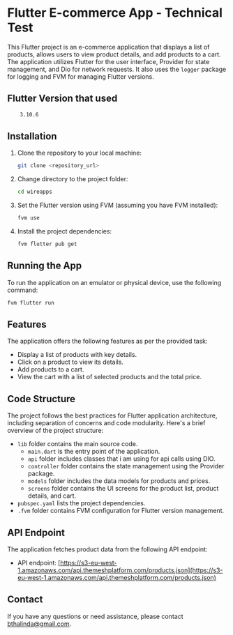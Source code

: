 # Flutter E-commerce App - Technical Test

This Flutter project is an e-commerce application that displays a list of products, allows users to view product details, and add products to a cart. The application utilizes Flutter for the user interface, Provider for state management, and Dio for network requests. It also uses the `logger` package for logging and FVM for managing Flutter versions.

## Flutter Version that used
```bash
    3.10.6
   ```

## Installation

1. Clone the repository to your local machine:

   ```bash
   git clone <repository_url>
   ```

2. Change directory to the project folder:

   ```bash
   cd wireapps
   ```

3. Set the Flutter version using FVM (assuming you have FVM installed):

   ```bash
   fvm use
   ```

4. Install the project dependencies:

   ```bash
   fvm flutter pub get
   ```

## Running the App

To run the application on an emulator or physical device, use the following command:

```bash
fvm flutter run
```

## Features

The application offers the following features as per the provided task:

- Display a list of products with key details.
- Click on a product to view its details.
- Add products to a cart.
- View the cart with a list of selected products and the total price.

## Code Structure

The project follows the best practices for Flutter application architecture, including separation of concerns and code modularity. Here's a brief overview of the project structure:

- `lib` folder contains the main source code.
  - `main.dart` is the entry point of the application.
  - `api` folder includes classes that i am using for api calls using DIO.
  - `controller` folder contains the state management using the Provider package.
  - `models` folder includes the data models for products and prices.
  - `screens` folder contains the UI screens for the product list, product details, and cart.
- `pubspec.yaml` lists the project dependencies.
- `.fvm` folder contains FVM configuration for Flutter version management.

## API Endpoint

The application fetches product data from the following API endpoint:

- API endpoint: [https://s3-eu-west-1.amazonaws.com/api.themeshplatform.com/products.json](https://s3-eu-west-1.amazonaws.com/api.themeshplatform.com/products.json)

## Contact

If you have any questions or need assistance, please contact [bthalinda@gmail.com](bthalinda@gmail.com).

